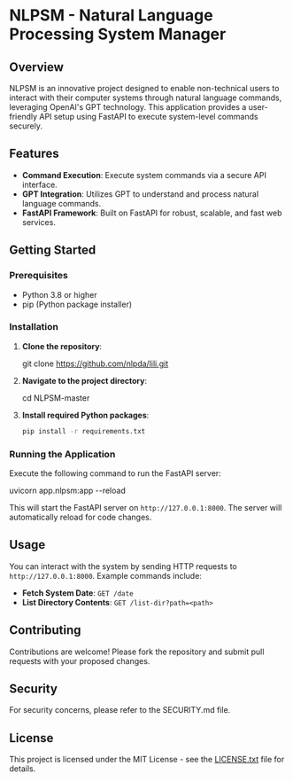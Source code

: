 # NLPSM - Natural Language Processing System Manager

## Overview
NLPSM is an innovative project designed to enable non-technical users to interact with their computer systems through natural language commands, leveraging OpenAI's GPT technology. This application provides a user-friendly API setup using FastAPI to execute system-level commands securely.

## Features
- **Command Execution**: Execute system commands via a secure API interface.
- **GPT Integration**: Utilizes GPT to understand and process natural language commands.
- **FastAPI Framework**: Built on FastAPI for robust, scalable, and fast web services.

## Getting Started

### Prerequisites
- Python 3.8 or higher
- pip (Python package installer)

### Installation

1. **Clone the repository**:

   git clone https://github.com/nlpda/lili.git
   
2. **Navigate to the project directory**:

   cd NLPSM-master

3. **Install required Python packages**:
   ```bash
   pip install -r requirements.txt
   ```

### Running the Application
Execute the following command to run the FastAPI server:

   uvicorn app.nlpsm:app --reload

This will start the FastAPI server on `http://127.0.0.1:8000`. The server will automatically reload for code changes.

## Usage
You can interact with the system by sending HTTP requests to `http://127.0.0.1:8000`. Example commands include:
- **Fetch System Date**: `GET /date`
- **List Directory Contents**: `GET /list-dir?path=<path>`

## Contributing
Contributions are welcome! Please fork the repository and submit pull requests with your proposed changes.

## Security
For security concerns, please refer to the SECURITY.md file.

## License
This project is licensed under the MIT License - see the [LICENSE.txt](LICENSE.txt) file for details.
